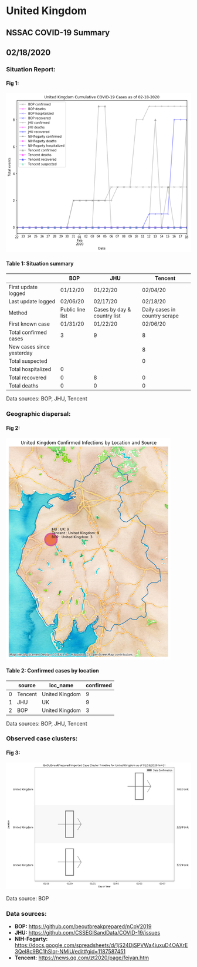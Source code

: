 # United Kingdom
## NSSAC COVID-19 Summary
## 02/18/2020



### Situation Report:
#### Fig 1:
![United Kingdom cases](../merged_histories/United_Kingdom_merged_histories.png)

#### Table 1: Situation summary


|                           | BOP              | JHU                         | Tencent                       |
|---------------------------|------------------|-----------------------------|-------------------------------|
| First update logged       | 01/12/20         | 01/22/20                    | 02/04/20                      |
| Last update logged        | 02/06/20         | 02/17/20                    | 02/18/20                      |
| Method                    | Public line list | Cases by day & country list | Daily cases in country scrape |
| First known case          | 01/31/20         | 01/22/20                    | 02/06/20                      |
| Total confirmed cases     | 3                | 9                           | 8                             |
| New cases since yesterday |                  |                             | 8                             |
| Total suspected           |                  |                             | 0                             |
| Total hospitalized        | 0                |                             |                               |
| Total recovered           | 0                | 8                           | 0                             |
| Total deaths              | 0                | 0                           | 0                             |

Data sources: BOP, JHU, Tencent


### Geographic dispersal:
#### Fig 2:
![United Kingdom mapped](../case_locs/United_Kingdom_case_locs.png)

#### Table 2: Confirmed cases by location


|    | source   | loc_name       |   confirmed |
|----|----------|----------------|-------------|
|  0 | Tencent  | United Kingdom |           9 |
|  1 | JHU      | UK             |           9 |
|  2 | BOP      | United Kingdom |           3 |

Data sources: BOP, JHU, Tencent


### Observed case clusters:
#### Fig 3:
![United Kingdom cases](../cluster_analysis/United_Kingdom_imported_cases_BOP.png)



Data source: BOP


### Data sources:
* **BOP:** https://github.com/beoutbreakprepared/nCoV2019
* **JHU:** https://github.com/CSSEGISandData/COVID-19/issues
* **NIH-Fogarty:** https://docs.google.com/spreadsheets/d/1jS24DjSPVWa4iuxuD4OAXrE3QeI8c9BC1hSlqr-NMiU/edit#gid=1187587451
* **Tencent:** https://news.qq.com/zt2020/page/feiyan.htm